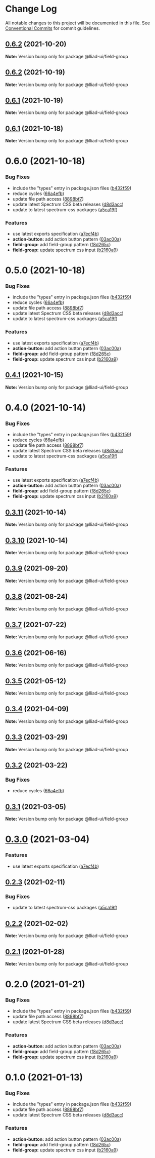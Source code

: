 # Change Log

All notable changes to this project will be documented in this file.
See [Conventional Commits](https://conventionalcommits.org) for commit guidelines.

## [0.6.2](https://github.com/gaoding-inc/Iliad-ui/compare/@lliad-ui/field-group@0.6.1...@lliad-ui/field-group@0.6.2) (2021-10-20)

**Note:** Version bump only for package @lliad-ui/field-group





## [0.6.2](https://github.com/gaoding-inc/Iliad-ui/compare/@lliad-ui/field-group@0.6.1...@lliad-ui/field-group@0.6.2) (2021-10-19)

**Note:** Version bump only for package @lliad-ui/field-group





## [0.6.1](https://github.com/gaoding-inc/Iliad-ui/compare/@lliad-ui/field-group@0.6.0...@lliad-ui/field-group@0.6.1) (2021-10-19)

**Note:** Version bump only for package @lliad-ui/field-group





## [0.6.1](https://github.com/gaoding-inc/Iliad-ui/compare/@lliad-ui/field-group@0.6.0...@lliad-ui/field-group@0.6.1) (2021-10-18)

**Note:** Version bump only for package @lliad-ui/field-group





# 0.6.0 (2021-10-18)


### Bug Fixes

* include the "types" entry in package.json files ([b432f59](https://github.com/gaoding-inc/Iliad-ui/commit/b432f5982b3b79f80af12f6d0312cbe2285e608b))
* reduce cycles ([66a4efb](https://github.com/gaoding-inc/Iliad-ui/commit/66a4efbc55c108e886699ce9dd0eb1c7e57e5a7d))
* update file path access ([8898bf7](https://github.com/gaoding-inc/Iliad-ui/commit/8898bf707e6e28abb78c92a0a0858d459e65347b))
* update latest Spectrum CSS beta releases ([d8d3acc](https://github.com/gaoding-inc/Iliad-ui/commit/d8d3acc86de31e58219db6ba2a9d045b83cbe103))
* update to latest spectrum-css packages ([a5ca19f](https://github.com/gaoding-inc/Iliad-ui/commit/a5ca19f67d5b3f0951667c4441d4d977bf1e0937))


### Features

* use latest exports specification ([a7ecf4b](https://github.com/gaoding-inc/Iliad-ui/commit/a7ecf4b6da7996f36a8a89f62cc2384709497008))
* **action-button:** add action button pattern ([03ac00a](https://github.com/gaoding-inc/Iliad-ui/commit/03ac00a710290e6a78340f206d88385a4f8ae8c2))
* **field-group:** add field-group pattern ([f8d265c](https://github.com/gaoding-inc/Iliad-ui/commit/f8d265c3352f4a97fc103a09ce8eb56511dcedbb))
* **field-group:** update spectrum css input ([b2160a9](https://github.com/gaoding-inc/Iliad-ui/commit/b2160a9c2a3ed95f20979cf3a5836bb9fca48c0c))





# 0.5.0 (2021-10-18)


### Bug Fixes

* include the "types" entry in package.json files ([b432f59](https://github.com/gaoding-inc/Iliad-ui/commit/b432f5982b3b79f80af12f6d0312cbe2285e608b))
* reduce cycles ([66a4efb](https://github.com/gaoding-inc/Iliad-ui/commit/66a4efbc55c108e886699ce9dd0eb1c7e57e5a7d))
* update file path access ([8898bf7](https://github.com/gaoding-inc/Iliad-ui/commit/8898bf707e6e28abb78c92a0a0858d459e65347b))
* update latest Spectrum CSS beta releases ([d8d3acc](https://github.com/gaoding-inc/Iliad-ui/commit/d8d3acc86de31e58219db6ba2a9d045b83cbe103))
* update to latest spectrum-css packages ([a5ca19f](https://github.com/gaoding-inc/Iliad-ui/commit/a5ca19f67d5b3f0951667c4441d4d977bf1e0937))


### Features

* use latest exports specification ([a7ecf4b](https://github.com/gaoding-inc/Iliad-ui/commit/a7ecf4b6da7996f36a8a89f62cc2384709497008))
* **action-button:** add action button pattern ([03ac00a](https://github.com/gaoding-inc/Iliad-ui/commit/03ac00a710290e6a78340f206d88385a4f8ae8c2))
* **field-group:** add field-group pattern ([f8d265c](https://github.com/gaoding-inc/Iliad-ui/commit/f8d265c3352f4a97fc103a09ce8eb56511dcedbb))
* **field-group:** update spectrum css input ([b2160a9](https://github.com/gaoding-inc/Iliad-ui/commit/b2160a9c2a3ed95f20979cf3a5836bb9fca48c0c))





## [0.4.1](https://github.com/adobe/spectrum-web-components/compare/@lliad-ui/field-group@0.4.0...@lliad-ui/field-group@0.4.1) (2021-10-15)

**Note:** Version bump only for package @lliad-ui/field-group

# 0.4.0 (2021-10-14)

### Bug Fixes

-   include the "types" entry in package.json files ([b432f59](https://github.com/adobe/spectrum-web-components/commit/b432f5982b3b79f80af12f6d0312cbe2285e608b))
-   reduce cycles ([66a4efb](https://github.com/adobe/spectrum-web-components/commit/66a4efbc55c108e886699ce9dd0eb1c7e57e5a7d))
-   update file path access ([8898bf7](https://github.com/adobe/spectrum-web-components/commit/8898bf707e6e28abb78c92a0a0858d459e65347b))
-   update latest Spectrum CSS beta releases ([d8d3acc](https://github.com/adobe/spectrum-web-components/commit/d8d3acc86de31e58219db6ba2a9d045b83cbe103))
-   update to latest spectrum-css packages ([a5ca19f](https://github.com/adobe/spectrum-web-components/commit/a5ca19f67d5b3f0951667c4441d4d977bf1e0937))

### Features

-   use latest exports specification ([a7ecf4b](https://github.com/adobe/spectrum-web-components/commit/a7ecf4b6da7996f36a8a89f62cc2384709497008))
-   **action-button:** add action button pattern ([03ac00a](https://github.com/adobe/spectrum-web-components/commit/03ac00a710290e6a78340f206d88385a4f8ae8c2))
-   **field-group:** add field-group pattern ([f8d265c](https://github.com/adobe/spectrum-web-components/commit/f8d265c3352f4a97fc103a09ce8eb56511dcedbb))
-   **field-group:** update spectrum css input ([b2160a9](https://github.com/adobe/spectrum-web-components/commit/b2160a9c2a3ed95f20979cf3a5836bb9fca48c0c))

## [0.3.11](https://github.com/adobe/spectrum-web-components/compare/@lliad-ui/field-group@0.3.9...@lliad-ui/field-group@0.3.11) (2021-10-14)

**Note:** Version bump only for package @lliad-ui/field-group

## [0.3.10](https://github.com/adobe/spectrum-web-components/compare/@lliad-ui/field-group@0.3.9...@lliad-ui/field-group@0.3.10) (2021-10-14)

**Note:** Version bump only for package @lliad-ui/field-group

## [0.3.9](https://github.com/adobe/spectrum-web-components/compare/@lliad-ui/field-group@0.3.8...@lliad-ui/field-group@0.3.9) (2021-09-20)

**Note:** Version bump only for package @lliad-ui/field-group

## [0.3.8](https://github.com/adobe/spectrum-web-components/compare/@lliad-ui/field-group@0.3.7...@lliad-ui/field-group@0.3.8) (2021-08-24)

**Note:** Version bump only for package @lliad-ui/field-group

## [0.3.7](https://github.com/adobe/spectrum-web-components/compare/@lliad-ui/field-group@0.3.6...@lliad-ui/field-group@0.3.7) (2021-07-22)

**Note:** Version bump only for package @lliad-ui/field-group

## [0.3.6](https://github.com/adobe/spectrum-web-components/compare/@lliad-ui/field-group@0.3.5...@lliad-ui/field-group@0.3.6) (2021-06-16)

**Note:** Version bump only for package @lliad-ui/field-group

## [0.3.5](https://github.com/adobe/spectrum-web-components/compare/@lliad-ui/field-group@0.3.4...@lliad-ui/field-group@0.3.5) (2021-05-12)

**Note:** Version bump only for package @lliad-ui/field-group

## [0.3.4](https://github.com/adobe/spectrum-web-components/compare/@lliad-ui/field-group@0.3.3...@lliad-ui/field-group@0.3.4) (2021-04-09)

**Note:** Version bump only for package @lliad-ui/field-group

## [0.3.3](https://github.com/adobe/spectrum-web-components/compare/@lliad-ui/field-group@0.3.2...@lliad-ui/field-group@0.3.3) (2021-03-29)

**Note:** Version bump only for package @lliad-ui/field-group

## [0.3.2](https://github.com/adobe/spectrum-web-components/compare/@lliad-ui/field-group@0.3.1...@lliad-ui/field-group@0.3.2) (2021-03-22)

### Bug Fixes

-   reduce cycles ([66a4efb](https://github.com/adobe/spectrum-web-components/commit/66a4efbc55c108e886699ce9dd0eb1c7e57e5a7d))

## [0.3.1](https://github.com/adobe/spectrum-web-components/compare/@lliad-ui/field-group@0.3.0...@lliad-ui/field-group@0.3.1) (2021-03-05)

**Note:** Version bump only for package @lliad-ui/field-group

# [0.3.0](https://github.com/adobe/spectrum-web-components/compare/@lliad-ui/field-group@0.2.3...@lliad-ui/field-group@0.3.0) (2021-03-04)

### Features

-   use latest exports specification ([a7ecf4b](https://github.com/adobe/spectrum-web-components/commit/a7ecf4b6da7996f36a8a89f62cc2384709497008))

## [0.2.3](https://github.com/adobe/spectrum-web-components/compare/@lliad-ui/field-group@0.2.2...@lliad-ui/field-group@0.2.3) (2021-02-11)

### Bug Fixes

-   update to latest spectrum-css packages ([a5ca19f](https://github.com/adobe/spectrum-web-components/commit/a5ca19f67d5b3f0951667c4441d4d977bf1e0937))

## [0.2.2](https://github.com/adobe/spectrum-web-components/compare/@lliad-ui/field-group@0.2.1...@lliad-ui/field-group@0.2.2) (2021-02-02)

**Note:** Version bump only for package @lliad-ui/field-group

## [0.2.1](https://github.com/adobe/spectrum-web-components/compare/@lliad-ui/field-group@0.2.0...@lliad-ui/field-group@0.2.1) (2021-01-28)

**Note:** Version bump only for package @lliad-ui/field-group

# 0.2.0 (2021-01-21)

### Bug Fixes

-   include the "types" entry in package.json files ([b432f59](https://github.com/adobe/spectrum-web-components/commit/b432f5982b3b79f80af12f6d0312cbe2285e608b))
-   update file path access ([8898bf7](https://github.com/adobe/spectrum-web-components/commit/8898bf707e6e28abb78c92a0a0858d459e65347b))
-   update latest Spectrum CSS beta releases ([d8d3acc](https://github.com/adobe/spectrum-web-components/commit/d8d3acc86de31e58219db6ba2a9d045b83cbe103))

### Features

-   **action-button:** add action button pattern ([03ac00a](https://github.com/adobe/spectrum-web-components/commit/03ac00a710290e6a78340f206d88385a4f8ae8c2))
-   **field-group:** add field-group pattern ([f8d265c](https://github.com/adobe/spectrum-web-components/commit/f8d265c3352f4a97fc103a09ce8eb56511dcedbb))
-   **field-group:** update spectrum css input ([b2160a9](https://github.com/adobe/spectrum-web-components/commit/b2160a9c2a3ed95f20979cf3a5836bb9fca48c0c))

# 0.1.0 (2021-01-13)

### Bug Fixes

-   include the "types" entry in package.json files ([b432f59](https://github.com/adobe/spectrum-web-components/commit/b432f5982b3b79f80af12f6d0312cbe2285e608b))
-   update file path access ([8898bf7](https://github.com/adobe/spectrum-web-components/commit/8898bf707e6e28abb78c92a0a0858d459e65347b))
-   update latest Spectrum CSS beta releases ([d8d3acc](https://github.com/adobe/spectrum-web-components/commit/d8d3acc86de31e58219db6ba2a9d045b83cbe103))

### Features

-   **action-button:** add action button pattern ([03ac00a](https://github.com/adobe/spectrum-web-components/commit/03ac00a710290e6a78340f206d88385a4f8ae8c2))
-   **field-group:** add field-group pattern ([f8d265c](https://github.com/adobe/spectrum-web-components/commit/f8d265c3352f4a97fc103a09ce8eb56511dcedbb))
-   **field-group:** update spectrum css input ([b2160a9](https://github.com/adobe/spectrum-web-components/commit/b2160a9c2a3ed95f20979cf3a5836bb9fca48c0c))

